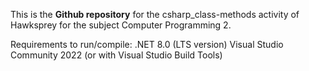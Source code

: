 This is the **Github repository** for the csharp_class-methods activity of Hawksprey for the subject Computer Programming 2.

Requirements to run/compile:
.NET 8.0 (LTS version)
Visual Studio Community 2022 (or with Visual Studio Build Tools)
